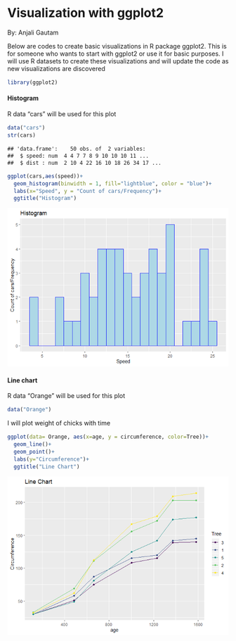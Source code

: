 Visualization with ggplot2
================
By: Anjali Gautam

Below are codes to create basic visualizations in R package ggplot2.
This is for someone who wants to start with ggplot2 or use it for basic
purposes. I will use R datasets to create these visualizations and will
update the code as new visualizations are discovered

``` r
library(ggplot2)
```

#### Histogram

R data “cars” will be used for this plot

``` r
data("cars")
str(cars)
```

    ## 'data.frame':    50 obs. of  2 variables:
    ##  $ speed: num  4 4 7 7 8 9 10 10 10 11 ...
    ##  $ dist : num  2 10 4 22 16 10 18 26 34 17 ...

``` r
ggplot(cars,aes(speed))+
  geom_histogram(binwidth = 1, fill="lightblue", color = "blue")+
  labs(x="Speed", y = "Count of cars/Frequency")+
  ggtitle("Histogram")
```

![](README_figs/README-unnamed-chunk-4-1.png)<!-- -->

#### Line chart

R data “Orange” will be used for this plot

``` r
data("Orange")
```

I will plot weight of chicks with time

``` r
ggplot(data= Orange, aes(x=age, y = circumference, color=Tree))+
  geom_line()+
  geom_point()+
  labs(y="Circumference")+
  ggtitle("Line Chart")
```

![](README_figs/README-unnamed-chunk-6-1.png)<!-- -->
